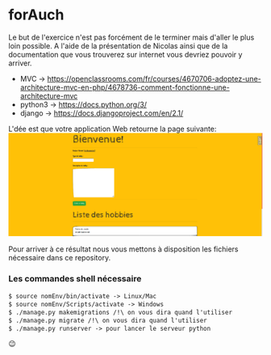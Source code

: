 # forAuch
Le but de l'exercice n'est pas forcément de le terminer mais d'aller le plus loin possible. 
A l'aide de la présentation de Nicolas ainsi que de la documentation que vous trouverez sur internet vous devriez pouvoir y arriver.
- MVC -> https://openclassrooms.com/fr/courses/4670706-adoptez-une-architecture-mvc-en-php/4678736-comment-fonctionne-une-architecture-mvc
- python3 -> https://docs.python.org/3/
- django -> https://docs.djangoproject.com/en/2.1/

L'dée est que votre application Web retourne la page suivante: 
![Alt text](forReadme/site.png?raw=true "Super Form")

Pour arriver à ce résultat nous vous mettons à disposition les fichiers nécessaire dans ce repository.

### Les commandes shell nécessaire

```
$ source nomEnv/bin/activate -> Linux/Mac
$ source nomEnv/Scripts/activate -> Windows
$ ./manage.py makemigrations /!\ on vous dira quand l'utiliser
$ ./manage.py migrate /!\ on vous dira quand l'utiliser 
$ ./manage.py runserver -> pour lancer le serveur python
```
:wink: